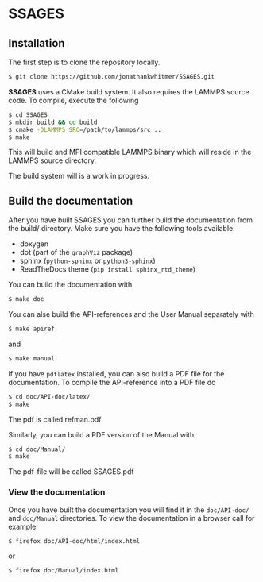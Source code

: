 SSAGES
============

<a id="installation"></a>
## Installation
The first step is to clone the repository locally.

```bash
$ git clone https://github.com/jonathankwhitmer/SSAGES.git
```
**SSAGES** uses a CMake build system. It also requires the LAMMPS source code.
To compile, execute the following

```bash
$ cd SSAGES
$ mkdir build && cd build
$ cmake -DLAMMPS_SRC=/path/to/lammps/src .. 
$ make
```

This will build and MPI compatible LAMMPS binary which will reside in the LAMMPS source 
directory. 

The build system will is a work in progress. 

## Build the documentation

After you have built SSAGES you can further build the documentation from the build/
directory. Make sure you have the following tools available:

* doxygen
* dot (part of the `graphViz` package)
* sphinx (`python-sphinx` or `python3-sphinx`)
* ReadTheDocs theme (`pip install sphinx_rtd_theme`)

You can build the documentation with
```bash
$ make doc
```
You can alse build the API-references and the User
Manual separately with
```bash
$ make apiref
```
and
```bash
$ make manual
```

If you have `pdflatex` installed, you can also build
a PDF file for the documentation. To compile the
API-reference into a PDF file do
```bash
$ cd doc/API-doc/latex/
$ make
```
The pdf is called refman.pdf

Similarly, you can build a PDF version of the Manual with
```bash
$ cd doc/Manual/
$ make
```
The pdf-file will be called SSAGES.pdf

### View the documentation

Once you have built the documentation you will find it
in the `doc/API-doc/` and `doc/Manual` directories. To
view the documentation in a browser call for example
```bash
$ firefox doc/API-doc/html/index.html
```
or
```bash
$ firefox doc/Manual/index.html
```
